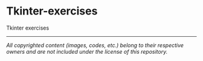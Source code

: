 # Tkinter-exercises
Tkinter exercises

_________________________________________________
*All copyrighted content (images, codes, etc.) belong to their respective owners and are not included under the license of this repository.*